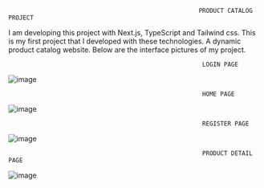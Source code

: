                                                          PRODUCT CATALOG PROJECT

I am developing this project with Next.js, TypeScript and Tailwind css. This is my first project that I developed with these technologies. A dynamic product catalog website. 
Below are the interface pictures of my project.


                                                          LOGIN PAGE

![image](https://user-images.githubusercontent.com/70170606/198886293-4ae640a7-af9b-4512-aa4b-b44ad6e36dfd.png)


                                                          HOME PAGE 

![image](https://user-images.githubusercontent.com/70170606/198886447-1ac27789-3f7d-44c2-a24d-1c70d628c1ec.png)



                                                          REGISTER PAGE 

![image](https://user-images.githubusercontent.com/70170606/198886569-c850d18e-f8e0-4d36-bac9-084af743d2b6.png)



                                                          PRODUCT DETAIL PAGE
                                                          
                                                          
![image](https://user-images.githubusercontent.com/70170606/198886678-c3e19a1c-58d4-4bf5-946d-18d69707d979.png)
